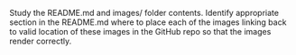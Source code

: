 Study the README.md and images/ folder contents. Identify appropriate section in the README.md where to place each of the images linking back to valid location of these images in the GitHub repo so that the images render correctly.